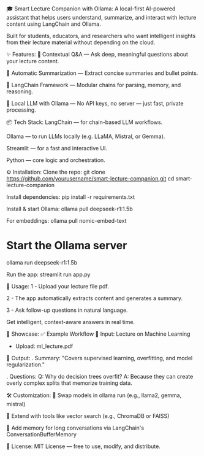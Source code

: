 🎓 Smart Lecture Companion with Ollama:
A local-first AI-powered assistant that helps users understand, summarize, and interact with lecture content using LangChain and Ollama.

Built for students, educators, and researchers who want intelligent insights from their lecture material without depending on the cloud.

✨ Features:
🧠 Contextual Q&A — Ask deep, meaningful questions about your lecture content.

📝 Automatic Summarization — Extract concise summaries and bullet points.

🔗 LangChain Framework — Modular chains for parsing, memory, and reasoning.

🤖 Local LLM with Ollama — No API keys, no server — just fast, private processing.



📦 Tech Stack:
LangChain — for chain-based LLM workflows.

Ollama — to run LLMs locally (e.g. LLaMA, Mistral, or Gemma).

Streamlit — for a fast and interactive UI.

Python — core logic and orchestration.

⚙️ Installation:
Clone the repo: git clone https://github.com/yourusername/smart-lecture-companion.git
cd smart-lecture-companion

Install dependencies:
pip install -r requirements.txt

Install & start Ollama:
ollama pull deepseek-r1:1.5b 

For embeddings:
ollama pull nomic-embed-text 


# Start the Ollama server
ollama run deepseek-r1:1.5b

Run the app:
streamlit run app.py

🧪 Usage:
1 - Upload your lecture file pdf.

2 - The app automatically extracts content and generates a summary.

3 - Ask follow-up questions in natural language.

Get intelligent, context-aware answers in real time.

🎥 Showcase:
✅ Example Workflow
🔹 Input: Lecture on Machine Learning
 - Upload: ml_lecture.pdf

🔹 Output:
. Summary:
"Covers supervised learning, overfitting, and model regularization."

. Questions:
Q: Why do decision trees overfit?
A: Because they can create overly complex splits that memorize training data.

🛠️ Customization:
🔧 Swap models in ollama run (e.g., llama2, gemma, mistral)

🧩 Extend with tools like vector search (e.g., ChromaDB or FAISS)

💬 Add memory for long conversations via LangChain's ConversationBufferMemory

📃 License:
MIT License — free to use, modify, and distribute.
